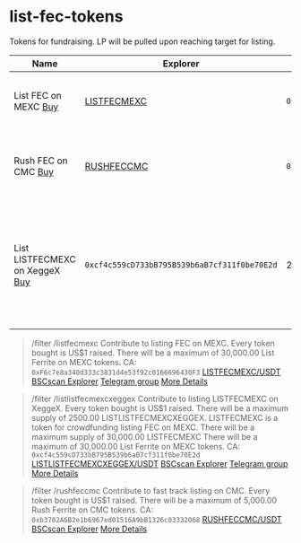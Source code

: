 # list-fec-tokens
Tokens for fundraising. LP will be pulled upon reaching target for listing.

| Name | Explorer | CA | Supply | Usage |
|-|-|-|-|-|
| List FEC on MEXC [Buy](https://pancakeswap.finance/swap?inputCurrency=0x55d398326f99059fF775485246999027B3197955&outputCurrency=0xF6c7e8a340d333c3831d4e53f92c0166696430F3)  | [LISTFECMEXC](https://bscscan.com/address/0xF6c7e8a340d333c3831d4e53f92c0166696430F3) | `0xF6c7e8a340d333c3831d4e53f92c0166696430F3` | 30000.00 | Token for raising listing fees on MEXC. 1 token = US$1 raised |
| Rush FEC on CMC [Buy](https://pancakeswap.finance/swap?inputCurrency=0x55d398326f99059fF775485246999027B3197955&outputCurrency=0xb3702A6B2e1b6967ed01516A9bB1326c03332068) | [RUSHFECCMC](https://bscscan.com/address/0xb3702A6B2e1b6967ed01516A9bB1326c03332068) | `0xb3702A6B2e1b6967ed01516A9bB1326c03332068` | 5000.00 | Token for raising fees to pay for fast track CMC listing. 1 token = US$1 raised |
| List LISTFECMEXC on XeggeX [Buy](https://pancakeswap.finance/swap?inputCurrency=0x55d398326f99059fF775485246999027B3197955&outputCurrency=0xcf4c559cD733bB795B539b6aB7cf311f0be70E2d) | `0xcf4c559cD733bB795B539b6aB7cf311f0be70E2d` | 2500.00 | [LISTLISTFECMEXCXEGGEX](https://bscscan.com/address/0xcf4c559cD733bB795B539b6aB7cf311f0be70E2d) | Token for raising listing fees to list LISTFECMEXC on XeggeX, 1 token = US$1 raised.<br>Token holders will be airdropped 12 LISTFECMEXC.|

> /filter /listfecmexc
Contribute to listing FEC on MEXC. Every token bought is US$1 raised.
There will be a maximum of 30,000.00 List Ferrite on MEXC tokens.
CA: ```0xF6c7e8a340d333c3831d4e53f92c0166696430F3```
[LISTFECMEXC/USDT](buttonurl:https://pancakeswap.finance/swap?inputCurrency=0x55d398326f99059fF775485246999027B3197955&outputCurrency=0xF6c7e8a340d333c3831d4e53f92c0166696430F3)
[BSCscan Explorer](buttonurl:https://bscscan.com/token/0xF6c7e8a340d333c3831d4e53f92c0166696430F3#balances)
[Telegram group](buttonurl:https://t.me/listfecmexc)
[More Details](buttonurl:https://github.com/koh-gt/list-fec-tokens)

> /filter /listlistfecmexcxeggex
Contribute to listing LISTFECMEXC on XeggeX. Every token bought is US$1 raised. There will be a maximum supply of 2500.00 LISTLISTFECMEXCXEGGEX.
LISTFECMEXC is a token for crowdfunding listing FEC on MEXC. There will be a maximum supply of 30,000.00 LISTFECMEXC
There will be a maximum of 30,000.00 List Ferrite on MEXC tokens.
CA: ```0xcf4c559cD733bB795B539b6aB7cf311f0be70E2d```
[LISTLISTFECMEXCXEGGEX/USDT](buttonurl:https://pancakeswap.finance/swap?inputCurrency=0x55d398326f99059fF775485246999027B3197955&outputCurrency=0xcf4c559cD733bB795B539b6aB7cf311f0be70E2d)
[BSCscan Explorer](buttonurl:https://bscscan.com/token/0xcf4c559cD733bB795B539b6aB7cf311f0be70E2d#balances)
[Telegram group](buttonurl:https://t.me/listfecmexc)
[More Details](buttonurl:https://github.com/koh-gt/list-fec-tokens)

> /filter /rushfeccmc
Contribute to fast track listing on CMC. Every token bought is US$1 raised.
There will be a maximum of 5,000.00 Rush Ferrite on CMC tokens.
CA: ```0xb3702A6B2e1b6967ed01516A9bB1326c03332068```
[RUSHFECCMC/USDT](buttonurl:https://pancakeswap.finance/swap?inputCurrency=0x55d398326f99059fF775485246999027B3197955&outputCurrency=0xb3702A6B2e1b6967ed01516A9bB1326c03332068)
[BSCscan Explorer](buttonurl:https://bscscan.com/token/0xb3702A6B2e1b6967ed01516A9bB1326c03332068#balances)
[More Details](buttonurl:https://github.com/koh-gt/list-fec-tokens)


